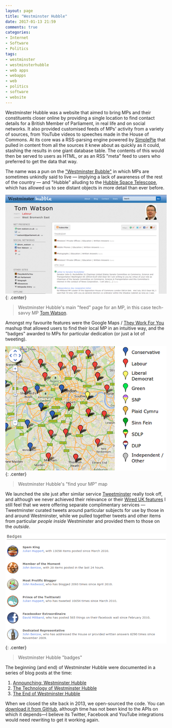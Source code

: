 ```yaml
---
layout: page
title: "Westminster Hubble"
date: 2017-01-13 21:59
comments: true
categories:
- Internet
- Software
- Politics
tags:
- westminster
- westminsterhubble
- web apps
- webapps
- web
- politics
- software
- website
---
```


Westminster Hubble was a website that aimed to bring MPs and their constituents closer online by providing a single location to find contact details for a British Member of Parliament, in real life and on social networks. It also provided customised feeds of MPs' activity from a variety of sources, from YouTube videos to speeches made in the House of Commons. At its core was a RSS-parsing engine powered by [SimplePie](http://simplepie.org/) that pulled in content from all the sources it knew about as quickly as it could, stashing the results in one giant database table. The contents of this would then be served to users as HTML, or as an RSS "meta" feed to users who preferred to get the data that way.

The name was a pun on the ["Westminster Bubble"](https://en.wikipedia.org/wiki/Westminster_Bubble) in which MPs are sometimes unkindly said to live &mdash; implying a lack of awareness of the rest of the country &mdash; and "Hubble" alluding to the [Hubble Space Telescope](http://hubblesite.org/), which has allowed us to see distant objects in more detail than ever before.

![Westminster Hubble MP Feed](/img/blog/2013/07/wh-tom.png){: .center}

> Westminster Hubble's main "feed" page for an MP, in this case tech-savvy MP [Tom Watson](http://www.tom-watson.co.uk/).

Amongst my favourite features were the Google Maps / [They Work For You](http://www.theyworkforyou.com/) mashup that allowed users to find their local MP in an intuitive way, and the "badges" awarded to MPs for particular dedication (or just a lot of tweeting).

![Find Your MP map](/img/blog/2013/07/wh-map.png){: .center}

> Westminster Hubble's "find your MP" map

We launched the site just after similar service [Tweetminster](http://tweetminster.co.uk/) really took off, and although we never achieved their relevance or their [Wired UK features](http://www.wired.co.uk/news/archive/2011-02/17/tweetminster-new-platform-whitehall) I still feel that we were offering separate complimentary services &mdash; Tweetminster curated tweets around particular subjects for use by those in and around Westminster, while we pulled together tweets and other items from particular *people inside* Westminster and provided them to those on the *outside*.

![Westminster Hubble "badges"](/img/blog/2013/07/wh-badges.png){: .center}

> Westminster Hubble "badges"

The beginning (and end) of Westminster Hubble were documented in a series of blog posts at the time:

1. [Announching: Westminster Hubble](https://ianrenton.com/blog/announcing-westminster-hubble/)
2. [The Technology of Westminster Hubble](https://ianrenton.com/blog/the-technology-of-westminster-hubble/)
3. [The End of Westminster Hubble](https://ianrenton.com/blog/the-end-of-westminster-hubble/)

When we closed the site back in 2013, we open-sourced the code. You can [download it from GitHub](https://github.com/ianrenton/westminsterhubble), although time has not been kind to the APIs on which it depends&mdash;I believe its Twitter, Facebook and YouTube integrations would need rewriting to get it working again.

